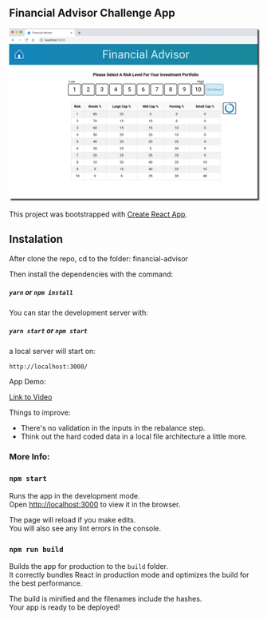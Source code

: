 ## Financial Advisor Challenge App

![Preview](financial-advisor-preview.png?raw=true)

This project was bootstrapped with [Create React App](https://github.com/facebook/create-react-app).

## Instalation

After clone the repo, cd to the folder: financial-advisor

Then install the dependencies with the command:

##### `yarn` or `npm install`

You can star the development server with:

##### `yarn start` or `npm start`

a local server will start on:

```
http://localhost:3000/
```

App Demo:

[Link to Video](https://drive.google.com/file/d/1C7yUq4zi8yEZcZvZ7HWRbhufYeoPsNaX/view?usp=sharing)

Things to improve:

- There's no validation in the inputs in the rebalance step.
- Think out the hard coded data in a local file architecture a little more.

### More Info:

### `npm start`

Runs the app in the development mode.<br>
Open [http://localhost:3000](http://localhost:3000) to view it in the browser.

The page will reload if you make edits.<br>
You will also see any lint errors in the console.

### `npm run build`

Builds the app for production to the `build` folder.<br>
It correctly bundles React in production mode and optimizes the build for the best performance.

The build is minified and the filenames include the hashes.<br>
Your app is ready to be deployed!

